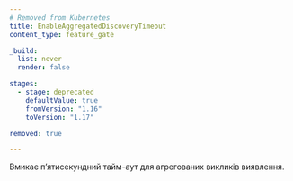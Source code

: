 ```yaml
---
# Removed from Kubernetes
title: EnableAggregatedDiscoveryTimeout
content_type: feature_gate

_build:
  list: never
  render: false

stages:
  - stage: deprecated
    defaultValue: true
    fromVersion: "1.16"
    toVersion: "1.17"

removed: true  

---
```

Вмикає пʼятисекундний тайм-аут для агрегованих викликів виявлення.
